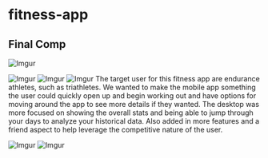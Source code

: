 # fitness-app

## Final Comp 
![Imgur](http://i.imgur.com/w2NFIRLl.png)

![Imgur](http://i.imgur.com/YpXfno8.png)
![Imgur](http://i.imgur.com/wJzY7iT.png)
![Imgur](http://i.imgur.com/qYeEmoH.jpg)
The target user for this fitness app are endurance athletes, such as triathletes. We wanted to make the mobile app something the user could quickly open up and begin working out and have options for moving around the app to see more details if they wanted.
The desktop was more focused on showing the overall stats and being able to jump through your days to analyze your historical data. Also added in more features and a friend aspect to help leverage the competitive nature of the user. 

![Imgur](http://i.imgur.com/9wLb9uz.jpg)
![Imgur](http://i.imgur.com/OLIFU72.jpg)

